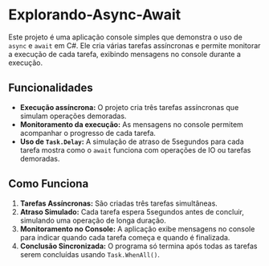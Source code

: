 # Explorando-Async-Await

Este projeto é uma aplicação console simples que demonstra o uso de `async` e `await` em C#. Ele cria várias tarefas assíncronas e permite monitorar a execução de cada tarefa, exibindo mensagens no console durante a execução.

## Funcionalidades

- **Execução assíncrona:** O projeto cria três tarefas assíncronas que simulam operações demoradas.
- **Monitoramento da execução:** As mensagens no console permitem acompanhar o progresso de cada tarefa.
- **Uso de `Task.Delay`:** A simulação de atraso de 5segundos para cada tarefa mostra como o `await` funciona com operações de IO ou tarefas demoradas.

## Como Funciona

1. **Tarefas Assíncronas:** São criadas três tarefas simultâneas.
2. **Atraso Simulado:** Cada tarefa espera 5segundos antes de concluir, simulando uma operação de longa duração.
3. **Monitoramento no Console:** A aplicação exibe mensagens no console para indicar quando cada tarefa começa e quando é finalizada.
4. **Conclusão Sincronizada:** O programa só termina após todas as tarefas serem concluídas usando `Task.WhenAll()`.
